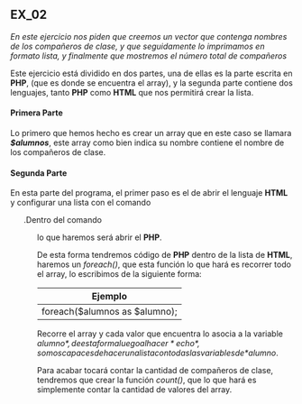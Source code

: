 ## EX_02

*En este ejercicio nos piden que creemos un vector que contenga nombres de los 
compañeros de clase, y que seguidamente lo imprimamos en formato lista, y finalmente
que mostremos el número total de compañeros*

Este ejercicio está dividido en dos partes, una de ellas es la parte escrita en **PHP**,
(que es donde se encuentra el array), y la segunda parte contiene dos lenguajes, tanto
**PHP** como **HTML** que nos permitirá crear la lista. 

#### Primera Parte

Lo primero que hemos hecho es crear un array que en este caso se llamara ***$alumnos***, este 
array como bien indica su nombre contiene el nombre de los compañeros de clase.

#### Segunda Parte

En esta parte del programa, el primer paso es el de abrir el lenguaje **HTML** y configurar una 
lista con el comando *<ul>*.Dentro del comando *<ul>* lo que haremos será abrir el **PHP**.

De esta forma tendremos código de **PHP** dentro de la lista de **HTML**, haremos un *foreach()*,
que esta función lo que hará es recorrer todo el array, lo escribimos de la siguiente forma: 

|Ejemplo|
|---|
| foreach($alumnos as $alumno);|

Recorre el array y cada valor que encuentra lo asocia a la variable *$alumno*, de esta forma luego 
al hacer *echo*, somos capaces de hacer una lista con todas las variables de *$alumno*.

Para acabar tocará contar la cantidad de compañeros de clase, tendremos que crear la función *count()*,
que lo que hará es simplemente contar la cantidad de valores del array.
